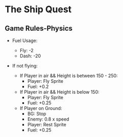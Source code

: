 # The Ship Quest

## Game Rules-Physics

- Fuel Usage:
  - Fly: -2
  - Dash: -20

- If not flying:
  - If Player in air && Height is between 150 - 250:
    - Player: Fly Sprite
    - Fuel: +0.2
  - If Player in air && Height is below 150:
    - Player: Fly Sprite
    - Fuel: +0.25
  - If Player on Ground:
    - BG: Stop
    - Enemy: 0.8 x speed
    - Player: Rest Sprite
    - Fuel: +0.25
